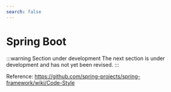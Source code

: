 ```yaml
---
search: false
---
```


# Spring Boot

:::warning
Section under development The next section is under development and has not yet been revised.
:::


Reference: https://github.com/spring-projects/spring-framework/wiki/Code-Style
